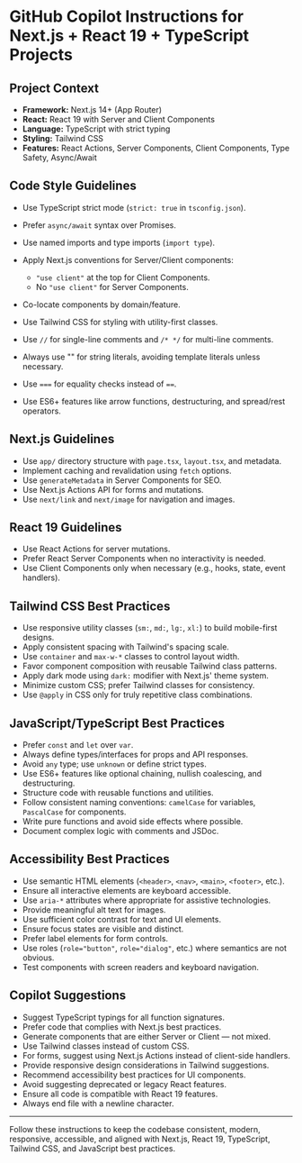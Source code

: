 # GitHub Copilot Instructions for Next.js + React 19 + TypeScript Projects

## Project Context

- **Framework:** Next.js 14+ (App Router)
- **React:** React 19 with Server and Client Components
- **Language:** TypeScript with strict typing
- **Styling:** Tailwind CSS
- **Features:** React Actions, Server Components, Client Components, Type Safety, Async/Await

## Code Style Guidelines

- Use TypeScript strict mode (`strict: true` in `tsconfig.json`).
- Prefer `async/await` syntax over Promises.
- Use named imports and type imports (`import type`).
- Apply Next.js conventions for Server/Client components:
  - `"use client"` at the top for Client Components.
  - No `"use client"` for Server Components.

- Co-locate components by domain/feature.
- Use Tailwind CSS for styling with utility-first classes.
- Use `//` for single-line comments and `/* */` for multi-line comments.
- Always use "" for string literals, avoiding template literals unless necessary.
- Use `===` for equality checks instead of `==`.
- Use ES6+ features like arrow functions, destructuring, and spread/rest operators.

## Next.js Guidelines

- Use `app/` directory structure with `page.tsx`, `layout.tsx`, and metadata.
- Implement caching and revalidation using `fetch` options.
- Use `generateMetadata` in Server Components for SEO.
- Use Next.js Actions API for forms and mutations.
- Use `next/link` and `next/image` for navigation and images.

## React 19 Guidelines

- Use React Actions for server mutations.
- Prefer React Server Components when no interactivity is needed.
- Use Client Components only when necessary (e.g., hooks, state, event handlers).

## Tailwind CSS Best Practices

- Use responsive utility classes (`sm:`, `md:`, `lg:`, `xl:`) to build mobile-first designs.
- Apply consistent spacing with Tailwind's spacing scale.
- Use `container` and `max-w-*` classes to control layout width.
- Favor component composition with reusable Tailwind class patterns.
- Apply dark mode using `dark:` modifier with Next.js' theme system.
- Minimize custom CSS; prefer Tailwind classes for consistency.
- Use `@apply` in CSS only for truly repetitive class combinations.

## JavaScript/TypeScript Best Practices

- Prefer `const` and `let` over `var`.
- Always define types/interfaces for props and API responses.
- Avoid `any` type; use `unknown` or define strict types.
- Use ES6+ features like optional chaining, nullish coalescing, and destructuring.
- Structure code with reusable functions and utilities.
- Follow consistent naming conventions: `camelCase` for variables, `PascalCase` for components.
- Write pure functions and avoid side effects where possible.
- Document complex logic with comments and JSDoc.

## Accessibility Best Practices

- Use semantic HTML elements (`<header>`, `<nav>`, `<main>`, `<footer>`, etc.).
- Ensure all interactive elements are keyboard accessible.
- Use `aria-*` attributes where appropriate for assistive technologies.
- Provide meaningful alt text for images.
- Use sufficient color contrast for text and UI elements.
- Ensure focus states are visible and distinct.
- Prefer label elements for form controls.
- Use roles (`role="button"`, `role="dialog"`, etc.) where semantics are not obvious.
- Test components with screen readers and keyboard navigation.

## Copilot Suggestions

- Suggest TypeScript typings for all function signatures.
- Prefer code that complies with Next.js best practices.
- Generate components that are either Server or Client — not mixed.
- Use Tailwind classes instead of custom CSS.
- For forms, suggest using Next.js Actions instead of client-side handlers.
- Provide responsive design considerations in Tailwind suggestions.
- Recommend accessibility best practices for UI components.
- Avoid suggesting deprecated or legacy React features.
- Ensure all code is compatible with React 19 features.
- Always end file with a newline character.

---

Follow these instructions to keep the codebase consistent, modern, responsive, accessible, and aligned with Next.js, React 19, TypeScript, Tailwind CSS, and JavaScript best practices.
